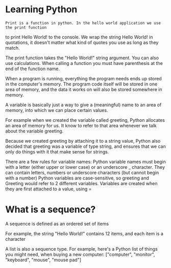# Learning Python
    Print is a function in python. In the hello world application we use the print function
to print Hello World! to the console.  We wrap the string Hello World! in quotations, it 
doesn't matter what kind of quotes you use as long as they match. 

The print function takes the "Hello World!" string argument. You can also use calculations.
When calling a function you must have parenthesis at the end of the function name.

When a program is running, everything the program needs ends up stored in the computer's 
memory.  The program code itself will be stored in one area of memory, and the data
it works on will also be stored somewhere in memory.

A variable is basically just a way to give a (meaningful) name to an area of memory, into 
which we can place certain values.

For example when we created the variable called greeting, Python allocates an area of 
memory for us.  It know to refer to that area whenever we talk about the variable greeting.

Because we created greeting by attaching it to a string value, Python also decided that greeting
was a variable of type string, and ensures that we can only do things with it that make sense for
strings.

There are a few rules for variable names:
    Python variable names must begin with a letter (either upper or lower case) or an
underscore _ character.
    They can contain letters, numbers or underscore characters (but cannot begin with a number)
    Python variables are case-sensitive, so greeting and Greeting would refer to 2 different
variables.
    Variables are created when they are first attached to a value, using =

# What is a sequence?
A sequence is defined as an ordered set of items

For example, the string "Hello World!" contains 12 items, and each item is a character

A list is also a sequence type.  For example, here's a Python list of things you might need,
when buying a new computer:
["computer", "monitor", "keyboard", "mouse", "mouse pad"]


